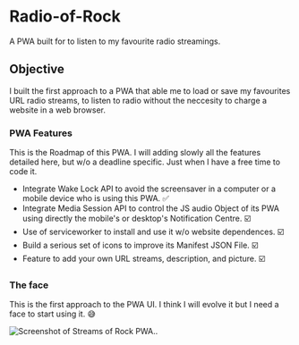 # Radio-of-Rock
A PWA built for to listen to my favourite radio streamings. 

## Objective
I built the first approach to a PWA that able me to load or save my favourites URL radio streams, to listen to radio without the neccesity to charge a website in a web browser.

### PWA Features
This is the Roadmap of this PWA. I will adding slowly all the features detailed here, but w/o a deadline specific. Just when I have a free time to code it.

* Integrate Wake Lock API to avoid the screensaver in a computer or a mobile device who is using this PWA. ✅
* Integrate Media Session API to control the JS audio Object of its PWA using directly the mobile's or desktop's Notification Centre. ☑️
* Use of serviceworker to install and use it w/o website dependences. ☑️
* Build a serious set of icons to improve its Manifest JSON File. ☑️
* Feature to add your own URL streams, description, and picture. ☑️

### The face
This is the first approach to the PWA UI. I think I will evolve it but I need a face to start using it. 😅

![Screenshot of Streams of Rock PWA. ](/posters/Streans-of-rock.png "Streams of Rock 'Face'. A PWA to listen to ").